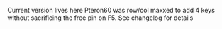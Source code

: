Current version lives here
Pteron60 was row/col maxxed to add 4 keys without sacrificing the free pin on F5. See changelog for details
